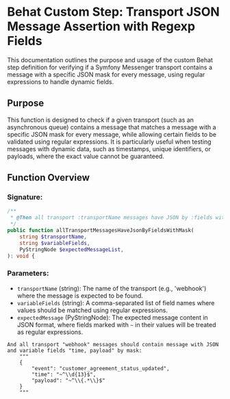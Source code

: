
# Behat Custom Step: Transport JSON Message Assertion with Regexp Fields

This documentation outlines the purpose and usage of the custom Behat step definition for verifying if a Symfony Messenger transport contains a message with a specific JSON mask for every message, using regular expressions to handle dynamic fields.

## Purpose

This function is designed to check if a given transport (such as an asynchronous queue) contains a message that matches a message with a specific JSON mask for every message, while allowing certain fields to be validated using regular expressions. It is particularly useful when testing messages with dynamic data, such as timestamps, unique identifiers, or payloads, where the exact value cannot be guaranteed.
## Function Overview

### Signature:
```php
/**
 * @Then all transport :transportName messages have JSON by :fields with mask :mask:
 */
public function allTransportMessagesHaveJsonByFieldsWithMask(
    string $transportName,
    string $variableFields,
    PyStringNode $expectedMessageList,
): void {
```

### Parameters:
- `transportName` (string): The name of the transport (e.g., 'webhook') where the message is expected to be found.
- `variableFields` (string): A comma-separated list of field names where values should be matched using regular expressions.
- `expectedMessage` (PyStringNode): The expected message content in JSON format, where fields marked with `~` in their values will be treated as regular expressions.

```gherkin
And all transport "webhook" messages should contain message with JSON and variable fields "time, payload" by mask:
    """
    {
        "event": "customer_agreement_status_updated",
        "time": "~^\\d{13}$",
        "payload": "~^\\{.*\\}$"
    }
    """
```

